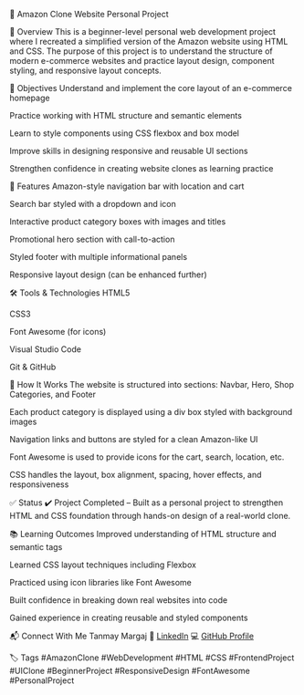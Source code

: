 🛒 Amazon Clone Website
Personal Project

📌 Overview
This is a beginner-level personal web development project where I recreated a simplified version of the Amazon website using HTML and CSS.
The purpose of this project is to understand the structure of modern e-commerce websites and practice layout design, component styling, and responsive layout concepts.

🎯 Objectives
Understand and implement the core layout of an e-commerce homepage

Practice working with HTML structure and semantic elements

Learn to style components using CSS flexbox and box model

Improve skills in designing responsive and reusable UI sections

Strengthen confidence in creating website clones as learning practice

🧠 Features
Amazon-style navigation bar with location and cart

Search bar styled with a dropdown and icon

Interactive product category boxes with images and titles

Promotional hero section with call-to-action

Styled footer with multiple informational panels

Responsive layout design (can be enhanced further)

🛠️ Tools & Technologies
HTML5

CSS3

Font Awesome (for icons)

Visual Studio Code

Git & GitHub

🚀 How It Works
The website is structured into sections: Navbar, Hero, Shop Categories, and Footer

Each product category is displayed using a div box styled with background images

Navigation links and buttons are styled for a clean Amazon-like UI

Font Awesome is used to provide icons for the cart, search, location, etc.

CSS handles the layout, box alignment, spacing, hover effects, and responsiveness

✅ Status
✔️ Project Completed – Built as a personal project to strengthen HTML and CSS foundation through hands-on design of a real-world clone.

📚 Learning Outcomes
Improved understanding of HTML structure and semantic tags

Learned CSS layout techniques including Flexbox

Practiced using icon libraries like Font Awesome

Built confidence in breaking down real websites into code

Gained experience in creating reusable and styled components

📬 Connect With Me
Tanmay Margaj
🔗 [LinkedIn](https://www.linkedin.com/in/tanmay-margaj-5598542bb)
💻 [GitHub Profile](https://github.com/TanmayMargaj35)

🏷️ Tags
#AmazonClone #WebDevelopment #HTML #CSS #FrontendProject #UIClone #BeginnerProject #ResponsiveDesign #FontAwesome #PersonalProject
